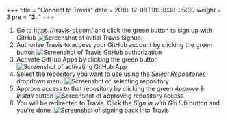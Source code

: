 +++
title = "Connect to Travis"
date = 2018-12-08T18:38:38-05:00
weight = 3
pre = "<b>3. </b>"
+++

1. Go to https://travis-ci.com/ and click the green button to sign up with GitHub
   ![Screenshot of initial Travis Signup](/screenshots/travis_initial_signup.png)
2. Authorize Travis to access your GitHub account by clicking the green button
   ![Screenshot of Travis GitHub authorization ](/screenshots/travis_initial_auth.png)
3. Activate GitHub Apps by clicking the green button
   ![Screenshot of activating GitHub App](/screenshots/travis_activate_github_apps.png)
4. Select the repository you want to use using the *Select Repositories*
   dropdown menu
   ![Screenshot of selecting repository](/screenshots/travis_select_repo.png)
5. Approve access to that repository by clicking the green *Approve & Install*
   button
   ![Screenshot of approving repository access](/screenshots/travis_approve_repo.png)
6. You will be redirected to Travis. Click the *Sign in with GitHub* button and
   you're done.
   ![Screenshot of signing back into Travis](/screenshots/travis_final_signin.png)